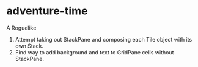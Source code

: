 # adventure-time
A Roguelike

1. Attempt taking out StackPane and composing each Tile object with its own Stack.
2. Find way to add background and text to GridPane cells without StackPane.
